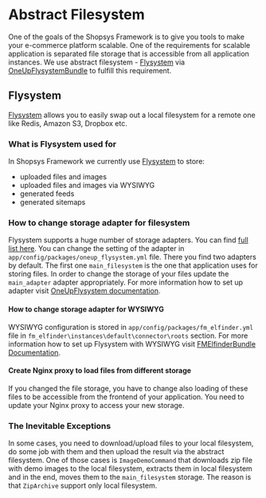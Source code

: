 # Abstract Filesystem
One of the goals of the Shopsys Framework is to give you tools to make your e-commerce platform scalable. 
One of the requirements for scalable application is separated file storage that is accessible from all application instances.
We use abstract filesystem - [Flysystem](https://github.com/thephpleague/flysystem) via [OneUpFlysystemBundle](https://github.com/1up-lab/OneupFlysystemBundle) to fulfill this requirement. 

## Flysystem
[Flysystem](https://github.com/thephpleague/flysystem) allows you to easily swap out a local filesystem for a remote one like Redis, Amazon S3, Dropbox etc.

### What is Flysystem used for
In Shopsys Framework we currently use [Flysystem](https://github.com/thephpleague/flysystem) to store:
- uploaded files and images
- uploaded files and images via WYSIWYG
- generated feeds
- generated sitemaps

### How to change storage adapter for filesystem
Flysystem supports a huge number of storage adapters. You can find [full list here](https://github.com/thephpleague/flysystem#community-integrations).
You can change the setting of the adapter in `app/config/packages/oneup_flysystem.yml` file.
There you find two adapters by default. 
The first one `main_filesystem` is the one that application uses for storing files. 
In order to change the storage of your files update the `main_adapter` adapter appropriately.
For more information how to set up adapter visit [OneUpFlysystem documentation](https://github.com/1up-lab/OneupFlysystemBundle/blob/master/Resources/doc/index.md#step3-configure-your-filesystems).

#### How to change storage adapter for WYSIWYG
WYSIWYG configuration is stored in `app/config/packages/fm_elfinder.yml` file in `fm_elfinder\instances\default\connector\roots` section.
For more information how to set up Flysystem with WYSIWYG visit [FMElfinderBundle Documentation](https://github.com/helios-ag/FMElfinderBundle/blob/master/Resources/doc/flysystem.md).

#### Create Nginx proxy to load files from different storage
If you changed the file storage, you have to change also loading of these files to be accessible from the frontend of your application.
You need to update your Nginx proxy to access your new storage. 

### The Inevitable Exceptions
In some cases, you need to download/upload files to your local filesystem, do some job with them and then upload the result via the abstract filesystem.
One of those cases is `ImageDemoCommand` that downloads zip file with demo images to the local filesystem, extracts them in local filesystem and in the end, moves them to the `main_filesystem` storage.
The reason is that `ZipArchive` support only local filesystem.